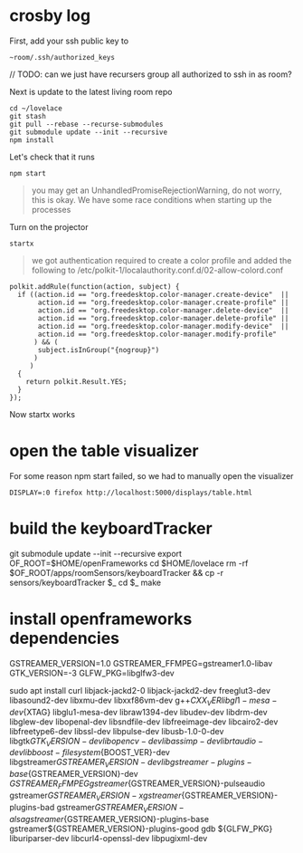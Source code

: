 # crosby log

First, add your ssh public key to

    ~room/.ssh/authorized_keys

// TODO: can we just have recursers group all authorized to ssh in as room?

Next is update to the latest living room repo

    cd ~/lovelace
    git stash
    git pull --rebase --recurse-submodules
    git submodule update --init --recursive
    npm install

Let's check that it runs

    npm start

> you may get an UnhandledPromiseRejectionWarning, do not worry, this is okay.
> We have some race conditions when starting up the processes

Turn on the projector


    startx

> we got authentication required to create a color profile
> and added the following to /etc/polkit-1/localauthority.conf.d/02-allow-colord.conf

    polkit.addRule(function(action, subject) {
      if ((action.id == "org.freedesktop.color-manager.create-device"  ||
           action.id == "org.freedesktop.color-manager.create-profile" ||
           action.id == "org.freedesktop.color-manager.delete-device"  ||
           action.id == "org.freedesktop.color-manager.delete-profile" ||
           action.id == "org.freedesktop.color-manager.modify-device"  ||
           action.id == "org.freedesktop.color-manager.modify-profile"
          ) && (
           subject.isInGroup("{nogroup}")
          )
         )
      {
        return polkit.Result.YES;
      }
    });

Now startx works

# open the table visualizer

For some reason npm start failed, so we had to manually open the visualizer

    DISPLAY=:0 firefox http://localhost:5000/displays/table.html

# build the keyboardTracker

   git submodule update --init --recursive
   export OF_ROOT=$HOME/openFrameworks
   cd $HOME/lovelace
   rm -rf $OF_ROOT/apps/roomSensors/keyboardTracker && cp -r sensors/keyboardTracker $_
   cd $_
   make


# install openframeworks dependencies

   GSTREAMER_VERSION=1.0
   GSTREAMER_FFMPEG=gstreamer1.0-libav
   GTK_VERSION=-3
   GLFW_PKG=libglfw3-dev

   sudo apt install curl libjack-jackd2-0 libjack-jackd2-dev freeglut3-dev libasound2-dev libxmu-dev libxxf86vm-dev g++${CXX_VER} libgl1-mesa-dev${XTAG} libglu1-mesa-dev libraw1394-dev libudev-dev libdrm-dev libglew-dev libopenal-dev libsndfile-dev libfreeimage-dev libcairo2-dev libfreetype6-dev libssl-dev libpulse-dev libusb-1.0-0-dev libgtk${GTK_VERSION}-dev libopencv-dev libassimp-dev librtaudio-dev libboost-filesystem${BOOST_VER}-dev libgstreamer${GSTREAMER_VERSION}-dev libgstreamer-plugins-base${GSTREAMER_VERSION}-dev  ${GSTREAMER_FFMPEG} gstreamer${GSTREAMER_VERSION}-pulseaudio gstreamer${GSTREAMER_VERSION}-x gstreamer${GSTREAMER_VERSION}-plugins-bad gstreamer${GSTREAMER_VERSION}-alsa gstreamer${GSTREAMER_VERSION}-plugins-base gstreamer${GSTREAMER_VERSION}-plugins-good gdb ${GLFW_PKG} liburiparser-dev libcurl4-openssl-dev libpugixml-dev

